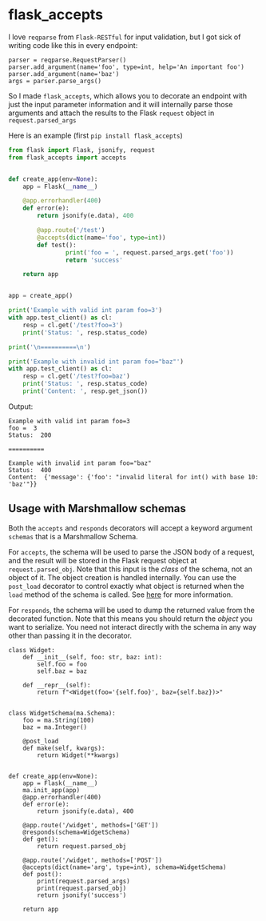 #	flask_accepts
I love `reqparse` from `Flask-RESTful` for input validation, but I got sick of writing code like this in every endpoint:

```
parser = reqparse.RequestParser()
parser.add_argument(name='foo', type=int, help='An important foo')
parser.add_argument(name='baz')
args = parser.parse_args()
```

So I made `flask_accepts`, which allows you to decorate an endpoint with just the input parameter information and it will internally parse those arguments and attach the results to the Flask `request` object in `request.parsed_args`

Here is an example (first `pip install flask_accepts`)


```python
from flask import Flask, jsonify, request
from flask_accepts import accepts


def create_app(env=None):
    app = Flask(__name__)

    @app.errorhandler(400)
    def error(e):
        return jsonify(e.data), 400

		@app.route('/test')
		@accepts(dict(name='foo', type=int))
		def test():
				print('foo = ', request.parsed_args.get('foo'))
				return 'success'

    return app


app = create_app()

print('Example with valid int param foo=3')
with app.test_client() as cl:
    resp = cl.get('/test?foo=3')
    print('Status: ', resp.status_code)

print('\n==========\n')

print('Example with invalid int param foo="baz"')
with app.test_client() as cl:
    resp = cl.get('/test?foo=baz')
    print('Status: ', resp.status_code)
    print('Content: ', resp.get_json())
```

Output:

```
Example with valid int param foo=3
foo =  3
Status:  200

==========

Example with invalid int param foo="baz"
Status:  400
Content:  {'message': {'foo': "invalid literal for int() with base 10: 'baz'"}}
```

## Usage with Marshmallow schemas

Both the `accepts` and `responds` decorators will accept a keyword argument `schemas` that
is a Marshmallow Schema.

For `accepts`, the schema will be used to parse the JSON body
of a request, and the result will be stored in the Flask request object at `request.parsed_obj`. Note that this input is the _class_ of the schema, not an object of it. The object creation is handled internally. You can use the `post_load` decorator to control exactly what object is returned when the `load` method of the schema is called. See [here](https://marshmallow.readthedocs.io/en/3.0/extending.html) for more information.

For `responds`, the schema will be used to dump the returned value from the decorated function. Note that this means you should return the _object_ you want to serialize. You need not interact directly with the schema in any way other than passing it in the decorator.

```
class Widget:
    def __init__(self, foo: str, baz: int):
        self.foo = foo
        self.baz = baz

    def __repr__(self):
        return f"<Widget(foo='{self.foo}', baz={self.baz})>"


class WidgetSchema(ma.Schema):
    foo = ma.String(100)
    baz = ma.Integer()

    @post_load
    def make(self, kwargs):
        return Widget(**kwargs)


def create_app(env=None):
    app = Flask(__name__)
    ma.init_app(app)
    @app.errorhandler(400)
    def error(e):
        return jsonify(e.data), 400

    @app.route('/widget', methods=['GET'])
    @responds(schema=WidgetSchema)
    def get():
        return request.parsed_obj

    @app.route('/widget', methods=['POST'])
    @accepts(dict(name='arg', type=int), schema=WidgetSchema)
    def post():
        print(request.parsed_args)
        print(request.parsed_obj)
        return jsonify('success')

    return app
```